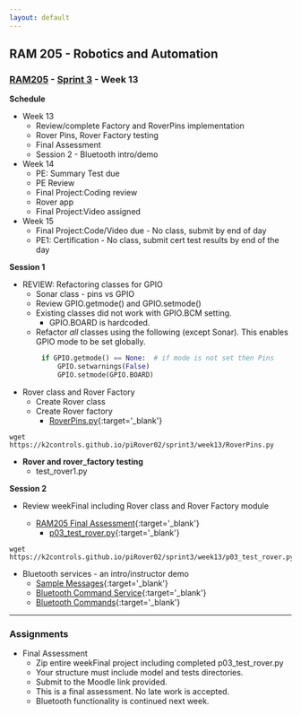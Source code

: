 ```yaml
---
layout: default
---
```


## RAM 205 - Robotics and Automation

### [RAM205](../../) - [Sprint 3](../) - Week 13

**Schedule**
  - Week 13 
    - Review/complete Factory and RoverPins implementation
    - Rover Pins, Rover Factory testing
    - Final Assessment
    - Session 2 - Bluetooth intro/demo
  - Week 14  
    - PE: Summary Test due
    - PE Review
    - Final Project:Coding review
    - Rover app
    - Final Project:Video assigned
  - Week 15 
    - Final Project:Code/Video due - No class, submit by end of day
    - PE1: Certification - No class, submit cert test results by end of the day
    

**Session 1**
  - REVIEW: Refactoring classes for GPIO
    - Sonar class - pins vs GPIO
    - Review GPIO.getmode() and GPIO.setmode() 
    - Existing classes did not work with GPIO.BCM setting. 
      - GPIO.BOARD is hardcoded.
    - Refactor _all_ classes using the following (except Sonar). This enables GPIO mode to be set globally.
  
  ```Python
          if GPIO.getmode() == None:  # if mode is not set then Pins
              GPIO.setwarnings(False)
              GPIO.setmode(GPIO.BOARD)
  ```
    
  - Rover class and Rover Factory
    - Create Rover class
    - Create Rover factory
      - [RoverPins.py](RoverPins.py){:target='_blank'}
  
  ```Console
  wget https://k2controls.github.io/piRover02/sprint3/week13/RoverPins.py  
  ```
  
  - **Rover and rover_factory testing**
    - test_rover1.py
  
**Session 2**

- Review weekFinal including Rover class and Rover Factory module

  - [RAM205 Final Assessment](RAM205_P03_FinalAssessment.pdf){:target='_blank'}
    - [p03_test_rover.py](p03_test_rover.py){:target='_blank'}

```console
wget https://k2controls.github.io/piRover02/sprint3/week13/p03_test_rover.py
```

- Bluetooth services - an intro/instructor demo
  - [Sample Messages](Bluetooth/sample_messages.md){:target='_blank'}
  - [Bluetooth Command Service](Bluetooth/BTCommandService.md){:target='_blank'}
  - [Bluetooth Commands](Bluetooth/BTCommands.md){:target='_blank'}

 
---

### Assignments

- Final Assessment
  - Zip entire weekFinal project including completed p03_test_rover.py
  - Your structure must include model and tests directories.
  - Submit to the Moodle link provided.
  - This is a final assessment. No late work is accepted.
  - Bluetooth functionality is continued next week.
  